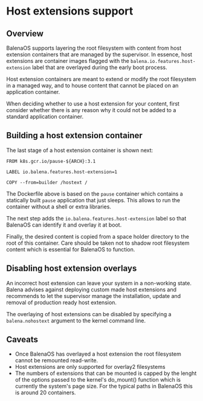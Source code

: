 # Host extensions support

## Overview

BalenaOS supports layering the root filesystem with content from host extension containers that are managed by the supervisor. In essence, host extensions are container images flagged with the `balena.io.features.host-extension` label that are overlayed during the early boot process.

Host extension containers are meant to extend or modify the root filesystem in a managed way, and to house content that cannot be placed on an application container.

When deciding whether to use a host extension for your content, first consider whether there is any reason why it could not be added to a standard application container.

## Building a host extension container

The last stage of a host extension container is shown next:

    FROM k8s.gcr.io/pause-${ARCH}:3.1

    LABEL io.balena.features.host-extension=1

    COPY --from=builder /hostext /

The Dockerfile above is based on the `pause` container which contains a statically built `pause` application that just sleeps. This allows to run the container without a shell or extra libraries.

The next step adds the `io.balena.features.host-extension` label so that BalenaOS can identify it and overlay it at boot.

Finally, the desired content is copied from a space holder directory to the root of this container. Care should be taken not to shadow root filesystem content which is essential for BalenaOS to function.

## Disabling host extension overlays

An incorrect host extension can leave your system in a non-working state. Balena advises against deploying custom made host extensions and recommends to let the supervisor manage the installation, update and removal of production ready host extension. 

The overlaying of host extensions can be disabled by specifying a `balena.nohostext` argument to the kernel command line.

## Caveats

* Once BalenaOS has overlayed a host extension the root filesystem cannot be remounted read-write.
* Host extensions are only supported for overlay2 filesystems
* The numbers of extensions that can be mounted is capped by the lenght of the options passed to the kernel's do_mount() function which is currently the system's page size. For the typical paths in BalenaOS this is around 20 containers.
